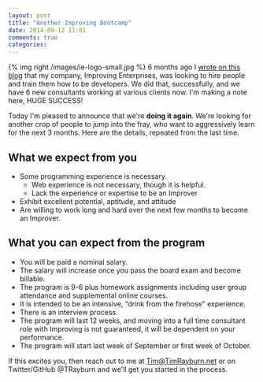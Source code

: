 ```yaml
---
layout: post
title: "Another Improving Bootcamp"
date: 2014-09-12 11:01
comments: true
categories:
---
```


{% img right /images/ie-logo-small.jpg %} 6 months ago I
[wrote on this blog](http://timrayburn.net/blog/improving-is-looking-to-pay-you-to-learn/)
that my company, Improving Enterprises, was looking to hire people and train
them how to be developers.  We did that, successfully, and we have 6 new
consultants working at various clients now.  I'm making a note here, HUGE SUCCESS!

Today I'm pleased to announce that we're **doing it again**.  We're looking for
another crop of people to jump into the fray, who want to aggressively learn
for the next 3 months.  Here are the details, repeated from the last time.

## What we expect from you

* Some programming experience is necessary.
  * Web experience is not necessary, though it is helpful.
  * Lack the experience or expertise to be an Improver
* Exhibit excellent potential, aptitude, and attitude
* Are willing to work long and hard over the next few months to become an Improver.

## What you can expect from the program

* You will be paid a nominal salary.
* The salary will increase once you pass the board exam and become billable.
* The program is 9-6 plus homework assignments including user group attendance
  and supplemental online courses.
* It is intended to be an intensive, “drink from the firehose" experience.
* There is an interview process.
* The program will last 12 weeks, and moving into a full time consultant role with
  Improving is not guaranteed, it will be dependent on your performance.
* The program will start last week of September or first week of October.

If this excites you, then reach out to me at Tim@TimRayburn.net or on Twitter/GitHub @TRayburn and we'll get you started in the process.
